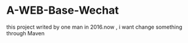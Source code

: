 # A-WEB-Base-Wechat
this project writed by one man in 2016.now , i want change something through Maven
